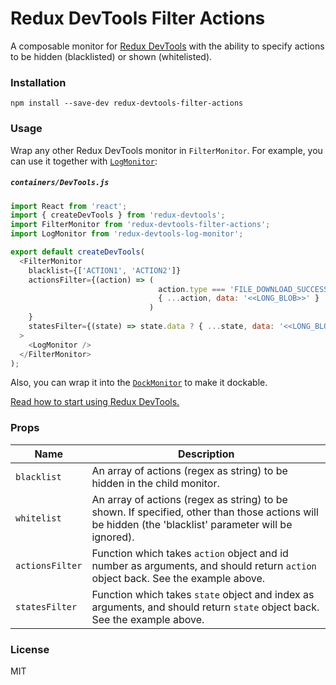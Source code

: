 Redux DevTools Filter Actions
==============================

A composable monitor for [Redux DevTools](https://github.com/gaearon/redux-devtools) with the ability to specify actions to be hidden (blacklisted) or shown (whitelisted).

### Installation

```
npm install --save-dev redux-devtools-filter-actions
```

### Usage

Wrap any other Redux DevTools monitor in `FilterMonitor`. For example, you can use it together with [`LogMonitor`](https://github.com/gaearon/redux-devtools-log-monitor):

##### `containers/DevTools.js`

```js
import React from 'react';
import { createDevTools } from 'redux-devtools';
import FilterMonitor from 'redux-devtools-filter-actions';
import LogMonitor from 'redux-devtools-log-monitor';

export default createDevTools(
  <FilterMonitor
    blacklist={['ACTION1', 'ACTION2']}
    actionsFilter={(action) => (
                                 action.type === 'FILE_DOWNLOAD_SUCCESS' && action.data ?
                                 { ...action, data: '<<LONG_BLOB>>' } : action
                               )
    }
    statesFilter={(state) => state.data ? { ...state, data: '<<LONG_BLOB>>' } : state}
  >
    <LogMonitor />
  </FilterMonitor>
);
```

Also, you can wrap it into the [`DockMonitor`](https://github.com/gaearon/redux-devtools-dock-monitor) to make it dockable.

[Read how to start using Redux DevTools.](https://github.com/gaearon/redux-devtools)

### Props

Name                  | Description
-------------         | -------------
`blacklist`           | An array of actions (regex as string) to be hidden in the child monitor.
`whitelist`           | An array of actions (regex as string) to be shown. If specified, other than those actions will be hidden (the 'blacklist' parameter will be ignored).
`actionsFilter`       | Function which takes `action` object and id number as arguments, and should return `action` object back. See the example above.
`statesFilter`        | Function which takes `state` object and index as arguments, and should return `state` object back. See the example above.

### License

MIT
